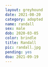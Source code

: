 ```yaml
---
layout: greyhound
date: 2021-08-20
category: adopted
name: randall
sex: male
dob: 2020-03-05
color: brindle
title: Randall
pic: randall.jpg
pending: yes
doa: 2021-09-19
---
```


